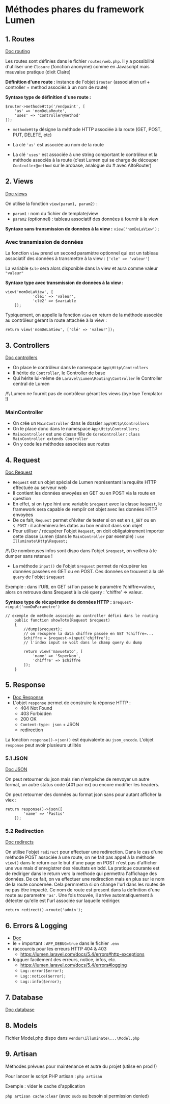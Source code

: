 # Méthodes phares du framework Lumen

## 1. Routes

[Doc routing](https://lumen.laravel.com/docs/5.4/routing)

Les routes sont définies dans le fichier `routes/web.php`. Il y a possibilité d'utiliser une `Closure` (fonction anonyme) comme en Javascript mais mauvaise pratique (dixit Claire)

**Définition d'une route :** instance de l'objet `$router` (association url + controller + method associés à un nom de route)

**Syntaxe type de définition d'une route :**

```
$router->methodeHttp('/endpoint', [
    'as' => 'nomDeLaRoute',
    'uses' => 'Controller@method'
]);
```

* `methodeHttp` désigne la méthode HTTP associée à la route (GET, POST, PUT, DELETE, etc)

* La clé `'as'` est associée au nom de la route

* La clé `'uses'` est associée à une string comportant le contrôleur et la méthode associés à la route (c'est Lumen qui se charge de découper `Controller@method` sur le arobase, analogue du # avec AltoRouter)

## 2. Views

[Doc views](https://lumen.laravel.com/docs/5.1/views)

On utilise la fonction `view(param1, param2)` :
- `param1` : nom du fichier de template/view
- `param2` (optionnel) : tableau associatif des données à fournir à la view

**Syntaxe sans transmission de données à la view :** `view('nomDeLaView');`

### Avec transmission de données

La fonction `view` prend un second paramètre optionnel qui est un tableau associatif des données à transmettre à la view : `['cle' => 'valeur']`

La variable `$cle` sera alors disponible dans la view et aura comme valeur `"valeur"`

**Syntaxe type avec transmission de données à la view :**

```
view('nomDeLaView', [
            'clé1' => 'valeur',
            'clé2' => $variable
    ]);
```
Typiquement, on appelle la fonction `view` en return de la méthode associée au contrôleur gérant la route attachée à la view :

```
return view('nomDeLaView', ['clé' => 'valeur']);
```

## 3. Controllers

[Doc controllers](https://lumen.laravel.com/docs/5.4/controllers)

* On place le contrôleur dans le namespace `App\Http\Controllers`
* Il hérite de `Controller`, le Controller de base
* Qui hérite lui-même de `Laravel\Lumen\Routing\Controller` le Controller central de Lumen

/!\ Lumen ne fournit pas de contrôleur gérant les views (bye bye Templator !)

### MainController

* On crée un `MainController` dans le dossier `app\Http\Controllers`
* On le place donc dans le namespace `App\Http\Controllers;`
* `Maincontroller` est une classe fille de `CoreController` : `class MainController extends Controller`
* On y code les méthodes associées aux routes
  
## 4. Request

[Doc Request](https://lumen.laravel.com/docs/5.4/requests)

* `Request` est un objet spécial de Lumen représentant la requête HTTP effectuée au serveur web
* Il contient les données envoyées en GET ou en POST via la route en question
* En effet, si on type hint une variable `$request` avec la classe `Request`, le framework sera capable de remplir cet objet avec les données HTTP envoyées
* De ce fait, `Request` permet d'éviter de tester si on est en `$_GET` ou en `$_POST` : il acheminera les datas au bon endroit dans son objet
* Pour utiliser / récupérer l'objet `Request`, on doit obligatoirement importer cette classe Lumen (dans le `MainController` par exemple) : `use Illuminate\Http\Request;`

/!\ De nombreuses infos sont dispo dans l'objet `$request`, on veillera à le dumper sans retenue !

* La méthode `input()` de l'objet `$request` permet de récupérer les données passées en GET ou en POST. Ces données se trouvent à la clé `query` de l'objet `$request`

Exemple : dans l'URL en GET si l'on passe le paramètre ?chiffre=valeur, alors on retrouve dans $request à la clé query : 'chiffre' => valeur.

**Syntaxe type de récupération de données HTTP :** `$request->input('nomDuParametre')` 

```
// exemple de méthode associée au controller défini dans le routing
    public function showToto(Request $request)
    {
        //dump($request);
        // on récupère la data chiffre passée en GET ?chiffre=...
        $chiffre = $request->input('chiffre');
        // l'index input se voit dans le champ query du dump

        return view('mavuetoto', [
            'name' => 'SuperNom',
            'chiffre' => $chiffre
        ]);
    }
```

## 5. Response

* [Doc Response](https://lumen.laravel.com/docs/5.4/responses)
* L'objet `response` permet de construire la réponse HTTP :
    - 404 Not Found
    - 403 Forbidden
    - 200 OK
    - `Content-type: json` + JSON
    - redirection

La fonction `response()->json()` est équivalente au `json_encode`. L'objet `response` peut avoir plusieurs utilités

### 5.1 JSON

[Doc JSON](https://lumen.laravel.com/docs/5.7/responses#other-response-types)

On peut retourner du json mais rien n'empêche de renvoyer un autre format, un autre status code (401 par ex) ou encore modifier les headers.

On peut retourner des données au format json sans pour autant afficher la viex :

```
return response()->json([
        'name' => 'Pastis'
    ]);
```
### 5.2 Redirection

[Doc redirects](https://lumen.laravel.com/docs/5.7/responses#redirects)

On utilise l'objet `redirect` pour effectuer une redirection. Dans le cas d'une méthode POST associée à une route, on ne fait pas appel à la méthode `view()` dans le return car le but d'une page en POST n'est pas d'afficher une vue mais d'enregistrer des résultats en bdd. La pratique courante est de rediriger dans le return vers la methode qui permettra l'affichage des données. De ce fait, on va effectuer une redirection mais en plus sur le nom de la route concernée. Cela permmetra si on change l'url dans les routes de ne pas être impacté. Ce nom de route est present dans la definition d'une route au parametre `'as'`.
Une fois trouvée, il arrive automatiquement à détecter qu'elle est l'url associée sur laquelle rediriger.

```
return redirect()->route('admin');
```

## 6. Errors & Logging

- [Doc](https://lumen.laravel.com/docs/5.4/errors)
- le + important : `APP_DEBUG=true` dans le fichier `.env`
- raccourcis pour les erreurs HTTP 404 & 403
    - https://lumen.laravel.com/docs/5.4/errors#http-exceptions
- logguer facilement des erreurs, notice, infos, etc.
    - https://lumen.laravel.com/docs/5.4/errors#logging
    - `Log::error($error);`
    - `Log::notice($error);`
    - `Log::info($error);`

## 7. Database

[Doc database](https://lumen.laravel.com/docs/5.7/database)

## 8. Models

Fichier Model.php dispo dans `vendor\illuminate\...\Model.php`

## 9. Artisan

Méthodes prévues pour maintenance et autre du projet (utilse en prod !)

Pour lancer le script PHP artisan : `php artisan`

Exemple : vider le cache d'application

`php artisan cache:clear` (avec `sudo` au besoin si permission denied)

